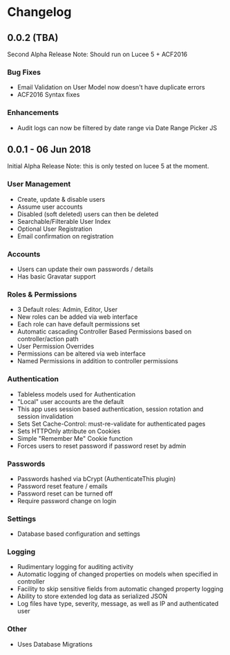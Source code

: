 # Changelog

## 0.0.2 (TBA)

Second Alpha Release
Note: Should run on Lucee 5 + ACF2016

### Bug Fixes

- Email Validation on User Model now doesn't have duplicate errors
- ACF2016 Syntax fixes

### Enhancements

- Audit logs can now be filtered by date range via Date Range Picker JS

## 0.0.1 - 06 Jun 2018

Initial Alpha Release
Note: this is only tested on lucee 5 at the moment.

### User Management

- Create, update & disable users
- Assume user accounts
- Disabled (soft deleted) users can then be deleted
- Searchable/Filterable User Index
- Optional User Registration
- Email confirmation on registration

### Accounts

- Users can update their own passwords / details
- Has basic Gravatar support

### Roles & Permissions

- 3 Default roles: Admin, Editor, User
- New roles can be added via web interface
- Each role can have default permissions set
- Automatic cascading Controller Based Permissions based on controller/action path
- User Permission Overrides
- Permissions can be altered via web interface
- Named Permissions in addition to controller permissions

### Authentication

- Tableless models used for Authentication
- "Local" user accounts are the default
- This app uses session based authentication, session rotation and session invalidation
- Sets Set Cache-Control: must-re-validate for authenticated pages
- Sets HTTPOnly attribute on Cookies
- Simple "Remember Me" Cookie function
- Forces users to reset password if password reset by admin

### Passwords

- Passwords hashed via bCrypt (AuthenticateThis plugin)
- Password reset feature / emails
- Password reset can be turned off
- Require password change on login

### Settings

- Database based configuration and settings

### Logging

- Rudimentary logging for auditing activity
- Automatic logging of changed properties on models when specified in controller
- Facility to skip sensitive fields from automatic changed property logging
- Ability to store extended log data as serialized JSON
- Log files have type, severity, message, as well as IP and authenticated user

### Other

- Uses Database Migrations
